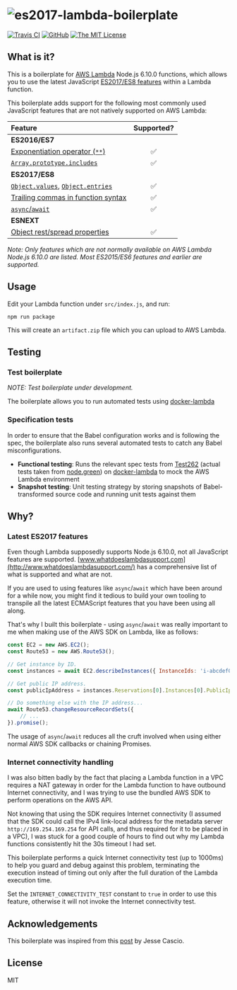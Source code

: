 # ![es2017-lambda-boilerplate](https://github.com/irvinlim/es2017-lambda-boilerplate/blob/master/docs/images/banner.png)

[![Travis CI](https://img.shields.io/travis/irvinlim/es2017-lambda-boilerplate.svg?style=flat-square)](https://travis-ci.org/irvinlim/es2017-lambda-boilerplate) [![GitHub](https://img.shields.io/github/release/irvinlim/es2017-lambda-boilerplate.svg?style=flat-square)](https://github.com/irvinlim/es2017-lambda-boilerplate/releases) [![The MIT License](https://img.shields.io/badge/license-MIT-orange.svg?style=flat-square)](http://opensource.org/licenses/MIT)

## What is it?

This is a boilerplate for [AWS Lambda](https://aws.amazon.com/lambda/) Node.js 6.10.0 functions, which allows you to use the latest JavaScript [ES2017/ES8 features](https://hackernoon.com/es8-was-released-and-here-are-its-main-new-features-ee9c394adf66) within a Lambda function.

This boilerplate adds support for the following most commonly used JavaScript features that are not natively supported on AWS Lambda:

| Feature                                                                                                                                                                                |     Supported?     |
| :------------------------------------------------------------------------------------------------------------------------------------------------------------------------------------- | :----------------: |
| **ES2016/ES7**                                                                                                                                                                         |                    |
| [Exponentiation operator (`**`)](http://node.green/#ES2016-features-exponentiation------operator)                                                                                      | :white_check_mark: |
| [`Array.prototype.includes`](http://node.green/#ES2016-features-Array-prototype-includes)                                                                                              | :white_check_mark: |
| **ES2017/ES8**                                                                                                                                                                         |                    |
| [`Object.values`](http://node.green/#ES2017-features-Object-static-methods-Object-values), [`Object.entries`](http://node.green/#ES2017-features-Object-static-methods-Object-entries) | :white_check_mark: |
| [Trailing commas in function syntax](http://node.green/#ES2017-features-trailing-commas-in-function-syntax)                                                                            | :white_check_mark: |
| [`async`/`await`](http://node.green/#ES2017-features-async-functions)                                                                                                                  | :white_check_mark: |
| **ESNEXT**                                                                                                                                                                             |                    |
| [Object rest/spread properties](http://node.green/#ESNEXT-candidate--stage-3--object-rest-spread-properties)                                                                           | :white_check_mark: |

_Note: Only features which are not normally available on AWS Lambda Node.js 6.10.0 are listed. Most ES2015/ES6 features and earlier are supported._

## Usage

Edit your Lambda function under `src/index.js`, and run:

```
npm run package
```

This will create an `artifact.zip` file which you can upload to AWS Lambda.

## Testing

### Test boilerplate

_NOTE: Test boilerplate under development._

The boilerplate allows you to run automated tests using [docker-lambda](https://github.com/lambci/docker-lambda)

### Specification tests

In order to ensure that the Babel configuration works and is following the spec, the boilerplate also runs several automated tests to catch any Babel misconfigurations.

* **Functional testing**: Runs the relevant spec tests from [Test262](https://github.com/tc39/test262) (actual tests taken from [node.green](http://node.green/)) on [docker-lambda](https://github.com/lambci/docker-lambda) to mock the AWS Lambda environment
* **Snapshot testing**: Unit testing strategy by storing snapshots of Babel-transformed source code and running unit tests against them

## Why?

### Latest ES2017 features

Even though Lambda supposedly supports Node.js 6.10.0, not all JavaScript features are supported. [www.whatdoeslambdasupport.com](http://www.whatdoeslambdasupport.com/) has a comprehensive list of what is supported and what are not.

If you are used to using features like `async`/`await` which have been around for a while now, you might find it tedious to build your own tooling to transpile all the latest ECMAScript features that you have been using all along.

That's why I built this boilerplate - using `async`/`await` was really important to me when making use of the AWS SDK on Lambda, like as follows:

```js
const EC2 = new AWS.EC2();
const Route53 = new AWS.Route53();

// Get instance by ID.
const instances = await EC2.describeInstances({ InstanceIds: 'i-abcdef01' }).promise();

// Get public IP address.
const publicIpAddress = instances.Reservations[0].Instances[0].PublicIpAddress;

// Do something else with the IP address...
await Route53.changeResourceRecordSets({
    // ...
}).promise();
```

The usage of `async`/`await` reduces all the cruft involved when using either normal AWS SDK callbacks or chaining Promises.

### Internet connectivity handling

I was also bitten badly by the fact that placing a Lambda function in a VPC requires a NAT gateway in order for the Lambda function to have outbound Internet connectivity, and I was trying to use the bundled AWS SDK to perform operations on the AWS API.

Not knowing that using the SDK requires Internet connectivity (I assumed that the SDK could call the IPv4 link-local address for the metadata server `http://169.254.169.254` for API calls, and thus required for it to be placed in a VPC), I was stuck for a good couple of hours to find out why my Lambda functions consistently hit the 30s timeout I had set.

This boilerplate performs a quick Internet connectivity test (up to 1000ms) to help you guard and debug against this problem, terminating the execution instead of timing out only after the full duration of the Lambda execution time.

Set the `INTERNET_CONNECTIVITY_TEST` constant to `true` in order to use this feature, otherwise it will not invoke the Internet connectivity test.

## Acknowledgements

This boilerplate was inspired from this [post](http://jessesnet.com/development-notes/2016/nodejs-es7-aws-lambda/) by Jesse Cascio.

## License

MIT
